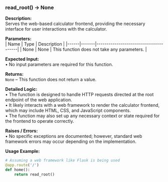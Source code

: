 ### read_root() -> None

**Description:**  
Serves the web-based calculator frontend, providing the necessary interface for user interactions with the calculator.

**Parameters:**  
| Name | Type  | Description                           |
|------|-------|---------------------------------------|
| None | None  | This function does not take any parameters. |

**Expected Input:**  
• No input parameters are required for this function.

**Returns:**  
`None` – This function does not return a value.

**Detailed Logic:**  
• The function is designed to handle HTTP requests directed at the root endpoint of the web application.  
• It likely interacts with a web framework to render the calculator frontend, which may include HTML, CSS, and JavaScript components.  
• The function may also set up any necessary context or state required for the frontend to operate correctly.

**Raises / Errors:**  
• No specific exceptions are documented; however, standard web framework errors may occur depending on the implementation.

**Usage Example:**  
```python
# Assuming a web framework like Flask is being used
@app.route('/')
def home():
    return read_root()
```